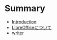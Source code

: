 # Summary

* [Introduction](README.md)
* [LibreOfficeについて](about/README.md)
* [writer](writer/README)

